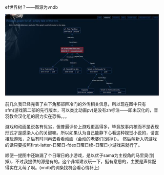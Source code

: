 ef世界树？——图源为vndb

![世界树一览](../media/世界树一览_old.png)
 
前几久我已经完善了右下角那部巨冷门的外传相关信息，所以现在图中只有sfm(游戏第二部的先行版本，可以类比动画pv)是没有zh标注——即未汉化的，音羽教会汉化组的厨力实在恐怖。。。

游戏和动画虽说各有优劣，但普遍评价上游戏更高得多，毕竟故事内核而不是表现形式才是感染人心的关键嘛。所以如果认为自己能静下心看这种视觉小说的，请直接玩游戏，之后有时间再去看看动画（会动的老婆们[划掉]）。
然后萌新入坑游戏的话只要按照first-latter-日曜日-fdex日曜日续-日曜日小游戏来就行了。

顺便一提图中还缺漏了个日曜日的小游戏，是以优子sama为主视角的马里奥(划掉)，不过我提供的源是有的。这个非常建议玩一下，挺有意思的，主要是声优配得实在太萌了啊。(vndb的词条找机会看心情补上)


